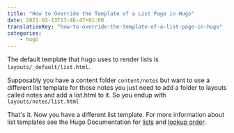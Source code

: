 ```yaml
---
title: "How to Override the Template of a List Page in Hugo"
date: 2021-03-13T13:46:47+01:00
translationKey: "how-to-override-the-template-of-a-list-page-in-hugo"
categories: 
    - hugo
---
```


The default template that hugo uses to render lists is `layouts/_default/list.html`. 

Supposably you have a content folder `content/notes` but want to use a different list template for those notes you just need to add a folder to layouts called notes and add a list.html to it. So you endup with `layouts/notes/list.html`

That's it. Now you have a different list template. For more information about list templates see the Hugo Documentation for [lists](https://gohugo.io/templates/lists/) and [lookup order](https://gohugo.io/templates/lookup-order/).
